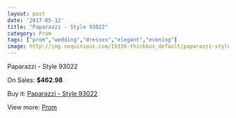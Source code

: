```yaml
---
layout: post
date: '2017-05-12'
title: "Paparazzi - Style 93022"
category: Prom
tags: ["prom","wedding","dresses","elegant","evening"]
image: http://img.sequinious.com/19336-thickbox_default/paparazzi-style-93022.jpg
---
```

Paparazzi - Style 93022

On Sales: **$462.98**
<a href="https://www.sequinious.com/prom/8780-paparazzi-style-93022.html"><amp-img layout="responsive" width="600" height="600" src="//img.sequinious.com/19336-thickbox_default/paparazzi-style-93022.jpg" alt="Paparazzi - Style 93022 0" /></a>
<a href="https://www.sequinious.com/prom/8780-paparazzi-style-93022.html"><amp-img layout="responsive" width="600" height="600" src="//img.sequinious.com/19339-thickbox_default/paparazzi-style-93022.jpg" alt="Paparazzi - Style 93022 1" /></a>
<a href="https://www.sequinious.com/prom/8780-paparazzi-style-93022.html"><amp-img layout="responsive" width="600" height="600" src="//img.sequinious.com/19338-thickbox_default/paparazzi-style-93022.jpg" alt="Paparazzi - Style 93022 2" /></a>
<a href="https://www.sequinious.com/prom/8780-paparazzi-style-93022.html"><amp-img layout="responsive" width="600" height="600" src="//img.sequinious.com/19337-thickbox_default/paparazzi-style-93022.jpg" alt="Paparazzi - Style 93022 3" /></a>

Buy it: [Paparazzi - Style 93022](https://www.sequinious.com/prom/8780-paparazzi-style-93022.html "Paparazzi - Style 93022")

View more: [Prom](https://www.sequinious.com/7-prom "Prom")